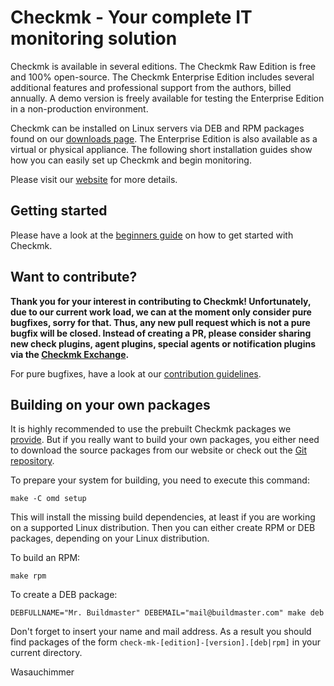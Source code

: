 # Checkmk - Your complete IT monitoring solution

Checkmk is available in several editions. The Checkmk Raw Edition is free and
100% open-source. The Checkmk Enterprise Edition includes several additional
features and professional support from the authors, billed annually. A demo
version is freely available for testing the Enterprise Edition in a
non-production environment.

Checkmk can be installed on Linux servers via DEB and RPM packages found on
our [downloads page](https://checkmk.com/download.php). The Enterprise
Edition is also available as a virtual or physical appliance. The following
short installation guides show how you can easily set up Checkmk and begin
monitoring.

Please visit our [website](https://checkmk.com/) for more
details.

## Getting started

Please have a look at the [beginners
guide](https://docs.checkmk.com/master/en/intro.html) on how to get
started with Checkmk.

## Want to contribute?

**Thank you for your interest in contributing to Checkmk! Unfortunately, due to our current work
load, we can at the moment only consider pure bugfixes, sorry for that. Thus, any new pull request
which is not a pure bugfix will be closed. Instead of creating a PR, please consider sharing new
check plugins, agent plugins, special agents or notification plugins via the
[Checkmk Exchange](https://exchange.checkmk.com/).**

For pure bugfixes, have a look at our [contribution guidelines](CONTRIBUTING.md).
<!-- Nice! Have a look at our [contribution guidelines](CONTRIBUTING.md). -->

## Building on your own packages

It is highly recommended to use the prebuilt Checkmk packages we
[provide](https://checkmk.com/download.php). But if you really want to
build your own packages, you either need to download the source packages from
our website or check out the [Git
repository](https://github.com/tribe29/checkmk).

To prepare your system for building, you need to execute this command:

    make -C omd setup

This will install the missing build dependencies, at least if you are working on
a supported Linux distribution. Then you can either create RPM or DEB packages,
depending on your Linux distribution.

To build an RPM:

    make rpm

To create a DEB package:

    DEBFULLNAME="Mr. Buildmaster" DEBEMAIL="mail@buildmaster.com" make deb

Don't forget to insert your name and mail address. As a result you should find
packages of the form `check-mk-[edition]-[version].[deb|rpm]` in your current
directory.

Wasauchimmer
